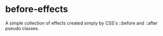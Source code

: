 # before-effects
A simple collection of effects created simply by CSS's ::before and ::after
pseudo classes.
